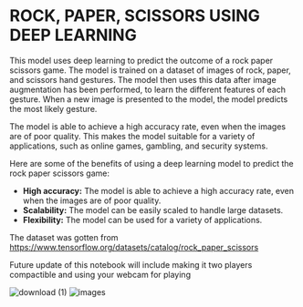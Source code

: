 # ROCK, PAPER, SCISSORS USING DEEP LEARNING

This model uses deep learning to predict the outcome of a rock paper scissors game. The model is trained on a dataset of images of rock, paper, and scissors hand gestures. The model then uses this data after image augmentation has been performed, to learn the different features of each gesture. When a new image is presented to the model, the model predicts the most likely gesture.

The model is able to achieve a high accuracy rate, even when the images are of poor quality. This makes the model suitable for a variety of applications, such as online games, gambling, and security systems.

Here are some of the benefits of using a deep learning model to predict the rock paper scissors game:

* **High accuracy:** The model is able to achieve a high accuracy rate, even when the images are of poor quality.
* **Scalability:** The model can be easily scaled to handle large datasets.
* **Flexibility:** The model can be used for a variety of applications.

The dataset was gotten from https://www.tensorflow.org/datasets/catalog/rock_paper_scissors

Future update of this notebook will include making it two players compactible and using your webcam for playing

![download (1)](https://github.com/chijiokeprince92/Rock-Paper-Scissors-using-Deep-learning/assets/38003549/cacd3996-5183-4b2e-b8cb-69e95a414071)
![images](https://github.com/chijiokeprince92/Rock-Paper-Scissors-using-Deep-learning/assets/38003549/1a0a6fb2-13e3-4800-9f20-c4ff1ebbd8b7)
